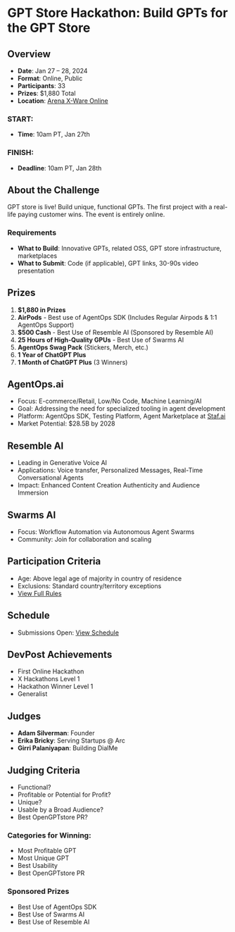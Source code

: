 # GPT Store Hackathon: Build GPTs for the GPT Store

## Overview
- **Date**: Jan 27 – 28, 2024
- **Format**: Online, Public
- **Participants**: 33
- **Prizes**: $1,880 Total
- **Location**: [Arena X-Ware Online](https://arena.x-ware.online)

### START:
- **Time**: 10am PT, Jan 27th

### FINISH:
- **Deadline**: 10am PT, Jan 28th

## About the Challenge
GPT store is live! Build unique, functional GPTs. The first project with a real-life paying customer wins. The event is entirely online.

### Requirements
- **What to Build**: Innovative GPTs, related OSS, GPT store infrastructure, marketplaces
- **What to Submit**: Code (if applicable), GPT links, 30-90s video presentation

## Prizes
1. **$1,880 in Prizes**
2. **AirPods** - Best use of AgentOps SDK (Includes Regular Airpods & 1:1 AgentOps Support)
3. **$500 Cash** - Best Use of Resemble AI (Sponsored by Resemble AI)
4. **25 Hours of High-Quality GPUs** - Best Use of Swarms AI
5. **AgentOps Swag Pack** (Stickers, Merch, etc.)
6. **1 Year of ChatGPT Plus**
7. **1 Month of ChatGPT Plus** (3 Winners)

## AgentOps.ai
- Focus: E-commerce/Retail, Low/No Code, Machine Learning/AI
- Goal: Addressing the need for specialized tooling in agent development
- Platform: AgentOps SDK, Testing Platform, Agent Marketplace at [Staf.ai](https://staf.ai)
- Market Potential: $28.5B by 2028

## Resemble AI
- Leading in Generative Voice AI
- Applications: Voice transfer, Personalized Messages, Real-Time Conversational Agents
- Impact: Enhanced Content Creation Authenticity and Audience Immersion

## Swarms AI
- Focus: Workflow Automation via Autonomous Agent Swarms
- Community: Join for collaboration and scaling

## Participation Criteria
- Age: Above legal age of majority in country of residence
- Exclusions: Standard country/territory exceptions
- [View Full Rules](https://example.com/rules)

## Schedule
- Submissions Open: [View Schedule](https://example.com/schedule)

## DevPost Achievements
- First Online Hackathon
- X Hackathons Level 1
- Hackathon Winner Level 1
- Generalist

## Judges
- **Adam Silverman**: Founder
- **Erika Bricky**: Serving Startups @ Arc
- **Girri Palaniyapan**: Building DialMe

## Judging Criteria
- Functional?
- Profitable or Potential for Profit?
- Unique?
- Usable by a Broad Audience?
- Best OpenGPTstore PR?

### Categories for Winning:
- Most Profitable GPT
- Most Unique GPT
- Best Usability
- Best OpenGPTstore PR

### Sponsored Prizes
- Best Use of AgentOps SDK
- Best Use of Swarms AI
- Best Use of Resemble AI

